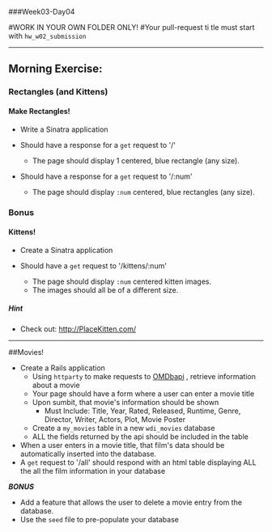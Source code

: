 ###Week03-Day04

#WORK IN YOUR OWN FOLDER ONLY!
#Your pull-request ti	tle must start with `hw_w02_submission`

---

## Morning Exercise:
### Rectangles (and Kittens)

#### Make Rectangles!

- Write a Sinatra application

- Should have a response for a `get` request to '/'
	- The page should display 1 centered, blue rectangle (any size).
		
- Should have a response for a `get` request to '/:num'
	- The page should display `:num` centered, blue rectangles (any size).


### Bonus

#### Kittens!

- Create a Sinatra application

- Should have a `get` request to '/kittens/:num' 
	- The page should display `:num` centered kitten images.
	- The images should all be of a different size.

##### Hint
- Check out:  http://PlaceKitten.com/


---
##Movies!
- Create a Rails application
	- Using `httparty` to make requests to [OMDbapi](http://www.omdbapi.com/) , retrieve information about a movie
	- Your page should have a form where a user can enter a movie title
	- Upon sumbit, that movie's information should be shown
		- Must Include: Title, Year, Rated, Released, Runtime, Genre, Director, Writer, Actors, Plot, Movie Poster
	- Create a `my_movies` table in a new `wdi_movies` database
	- ALL the fields returned by the api should be included in the table
- When a user enters in a movie title, that film's data should be automatically inserted into the database.
- A `get` request to '/all' should respond with an html table displaying ALL the all the film information in your database

***BONUS***

- Add a feature that allows the user to delete a movie entry from the database.   
- Use the `seed` file to pre-populate your database


